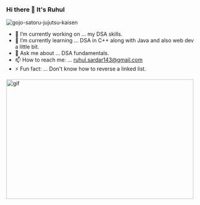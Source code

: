 ### Hi there 👋 It's Ruhul
![gojo-satoru-jujutsu-kaisen](https://user-images.githubusercontent.com/84025740/128627056-5d9fc5d6-4557-40cd-84a5-3c452d8d7866.gif) 



- 🔭 I’m currently working on ... my DSA skills.
- 🌱 I’m currently learning ... DSA in C++ along with Java and also web dev a little bit.
- 💬 Ask me about ... DSA fundamentals.
- 📫 How to reach me: ... ruhul.sardar143@gmail.com
- ⚡ Fun fact: ... Don't know how to reverse a linked list.

<p><img alt="gif" src="https://github.com/using-namespace-ruhul/community-classroom-/blob/master/USV0ym3bVWQJJmNu3N.gif" height="320" width="500"></p>

